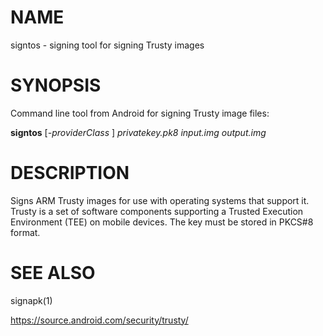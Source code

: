 
# NAME

signtos - signing tool for signing Trusty images

# SYNOPSIS

Command line tool from Android for signing Trusty image files:

**signtos** [_-providerClass <className>_] _privatekey.pk8 input.img output.img_

# DESCRIPTION

Signs ARM Trusty images for use with operating systems that support
it. Trusty is a set of software components supporting a Trusted
Execution Environment (TEE) on mobile devices.  The key must be stored
in PKCS#8 format.

# SEE ALSO

signapk(1)

https://source.android.com/security/trusty/
